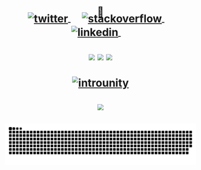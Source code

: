 <div>
<!--     <img src='/profile.png'> -->
    <div align="center"><h1> 🗽 

<p align="center" style="margin: -20px 0 30px">
   <a href="https://twitter.com/introunity" target="_blank" style='margin-right:10px'>
    <img align="center" src="https://cdn.jsdelivr.net/npm/simple-icons@3.0.1/icons/twitter.svg" alt="twitter" height="22px" width="22px" />
  </a>
  &nbsp;&nbsp;
  <a href="https://stackoverflow.com/users/introunity" target="_blank" style='margin-right:10px'>
    <img align="center" src="https://cdn.jsdelivr.net/npm/simple-icons@3.0.1/icons/stackoverflow.svg" alt="stackoverflow" height="22px" width="22px" />
  </a>
  &nbsp;&nbsp;
  <a href="https://www.linkedin.com/in/introunity/" target="_blank" style='margin-right:10px'>
    <img align="center" src="https://cdn.jsdelivr.net/npm/simple-icons@3.0.1/icons/linkedin.svg" alt="linkedin" height="22px" width="22px" />
  </a>
  &nbsp;&nbsp;
</p>

<p align="center">
  <img height="50%" width="auto" src ="https://github-readme-stats.vercel.app/api?username=introunity&show_icons=true&count_private=true&theme=darcula&hide_border=true&hide=issues,contribs&bg_color=00000000">
  <img height="50%" width="auto" src ="https://github-readme-stats.vercel.app/api/top-langs/?username=introunity&layout=compact&hide_border=true&theme=darcula&bg_color=00000000&langs_count=6&hide=jupyter%20notebook,tex,css,php&exclude_repo=Pacman-AI">
  <img src ="https://github-readme-streak-stats.herokuapp.com?user=introunity&theme=darcula&hide_border=true&background=FFFFFF00">
  <br>
  <br>
  <a href="https://www.buymeacoffee.com/introunity"> <img align="center" src="https://cdn.buymeacoffee.com/buttons/v2/default-orange.png" height="50" width="210" alt="introunity" /></a>
</p>

[![](https://visitcount.itsvg.in/api?id=mudachyo&label=Profile%20Views&icon=5&pretty=false)](https://visitcount.itsvg.in)




<p align="center"><img src="https://raw.githubusercontent.com/mudachyo/mudachyo/output/github-contribution-grid-snake.svg"></p>

